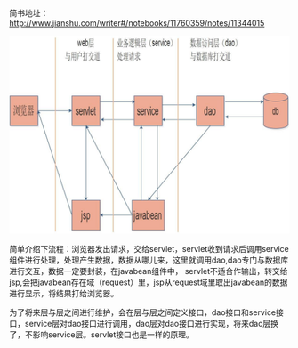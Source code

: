 
简书地址：http://www.jianshu.com/writer#/notebooks/11760359/notes/11344015

<img src="/img/MVC流程.jpg">

简单介绍下流程：浏览器发出请求，交给servlet，servlet收到请求后调用service组件进行处理，处理产生数据，数据从哪儿来，这里就调用dao,dao专门与数据库进行交互，数据一定要封装，在javabean组件中， servlet不适合作输出，转交给jsp,会把javabean存在域（request）里，jsp从request域里取出javabean的数据进行显示，将结果打给浏览器。

为了将来层与层之间进行维护，会在层与层之间定义接口，dao接口和service接口，service层对dao接口进行调用，dao层对dao接口进行实现，将来dao层换了，不影响service层。servlet接口也是一样的原理。